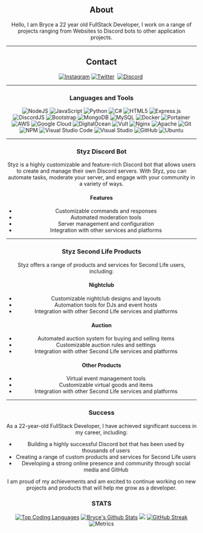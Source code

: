 <div align="center">
  
## About
Hello, I am Bryce a 22 year old FullStack Developer, I work on a range of projects ranging from Websites to Discord bots to other application projects.

-------------------

## Contact
<a href="https://www.instagram.com/v1ukofficial/">![Instagram](https://img.shields.io/badge/V1ukOfficial-%23E4405F.svg?style=for-the-badge&logo=Instagram&logoColor=white)</a> <a href="https://twitter.com/V1uk_"><img alt="Twitter" src="https://img.shields.io/badge/Twitter-1DA1F2?style=for-the-badge&logo=twitter&logoColor=white"></a>&nbsp; <a href="https://discordapp.com/users/962076477325729833"><img alt="Discord" src="https://img.shields.io/badge/Discord-525DDB?style=for-the-badge&logo=discord&logoColor=white"></a>&nbsp;

-------------------

### Languages and Tools  
![NodeJS](https://img.shields.io/badge/node.js-%2343853D.svg?style=for-the-badge&logo=node.js&logoColor=white) ![JavaScript](https://img.shields.io/badge/javascript-%23323330.svg?style=for-the-badge&logo=javascript&logoColor=%23F7DF1E) ![Python](https://img.shields.io/badge/python-%2314354C.svg?style=for-the-badge&logo=python&logoColor=white) ![C#](https://img.shields.io/badge/c%23-%23239120.svg?style=for-the-badge&logo=c-sharp&logoColor=white) ![HTML5](https://img.shields.io/badge/html5-%23E34F26.svg?style=for-the-badge&logo=html5&logoColor=white) ![Express.js](https://img.shields.io/badge/express.js-%23404d59.svg?style=for-the-badge&logo=express&logoColor=%2361DAFB) ![DiscordJS](https://img.shields.io/badge/discord.js-%232C3454.svg?style=for-the-badge&logo=Discord&logoColor=Blue) ![Bootstrap](https://img.shields.io/badge/bootstrap-%23563D7C.svg?style=for-the-badge&logo=bootstrap&logoColor=white) ![MongoDB](https://img.shields.io/badge/MongoDB-%234ea94b.svg?style=for-the-badge&logo=mongodb&logoColor=white) ![MySQL](https://img.shields.io/badge/mysql-%2300f.svg?style=for-the-badge&logo=mysql&logoColor=white) ![Docker](https://img.shields.io/badge/docker-%230db7ed.svg?style=for-the-badge&logo=docker&logoColor=white) ![Portainer](https://img.shields.io/badge/Portainer-%230072C6.svg?style=for-the-badge&logo=Portainer&logoColor=white) ![AWS](https://img.shields.io/badge/AWS-%23FF9900.svg?style=for-the-badge&logo=amazon-aws&logoColor=white) ![Google Cloud](https://img.shields.io/badge/GoogleCloud-%234285F4.svg?style=for-the-badge&logo=google-cloud&logoColor=white) ![DigitalOcean](https://img.shields.io/badge/DigitalOcean-%230167ff.svg?style=for-the-badge&logo=digitalOcean&logoColor=white) ![Vult](https://img.shields.io/badge/vultr-%23039BE5.svg?style=for-the-badge&logo=vultr) ![Nginx](https://img.shields.io/badge/nginx-%23009639.svg?style=for-the-badge&logo=nginx&logoColor=white) ![Apache](https://img.shields.io/badge/apache-%23D42029.svg?style=for-the-badge&logo=apache&logoColor=white) ![Git](https://img.shields.io/badge/git-%23F05033.svg?style=for-the-badge&logo=git&logoColor=white) ![NPM](https://img.shields.io/badge/NPM-%23000000.svg?style=for-the-badge&logo=npm&logoColor=white) ![Visual Studio Code](https://img.shields.io/badge/VisualStudioCode-0078d7.svg?style=for-the-badge&logo=visual-studio-code&logoColor=white) ![Visual Studio](https://img.shields.io/badge/VisualStudio-5C2D91.svg?style=for-the-badge&logo=visual-studio&logoColor=white) ![GitHub](https://img.shields.io/badge/github-%23121011.svg?style=for-the-badge&logo=github&logoColor=white) ![Ubuntu](https://img.shields.io/badge/Ubuntu-E95420?style=for-the-badge&logo/ubuntu&logoColor.white)

-------------------

### Styz Discord Bot

Styz is a highly customizable and feature-rich Discord bot that allows users to create and manage their own Discord servers. With Styz, you can automate tasks, moderate your server, and engage with your community in a variety of ways.

#### Features

* Customizable commands and responses
* Automated moderation tools
* Server management and configuration
* Integration with other services and platforms

-------------------

### Styz Second Life Products

Styz offers a range of products and services for Second Life users, including:

#### Nightclub

* Customizable nightclub designs and layouts
* Automation tools for DJs and event hosts
* Integration with other Second Life services and platforms

#### Auction

* Automated auction system for buying and selling items
* Customizable auction rules and settings
* Integration with other Second Life services and platforms

#### Other Products

* Virtual event management tools
* Customizable virtual goods and items
* Integration with other Second Life services and platforms

-------------------

### Success

As a 22-year-old FullStack Developer, I have achieved significant success in my career, including:

* Building a highly successful Discord bot that has been used by thousands of users
* Creating a range of custom products and services for Second Life users
* Developing a strong online presence and community through social media and GitHub

I am proud of my achievements and am excited to continue working on new projects and products that will help me grow as a developer.

### STATS 
[![Top Coding Languages](https://github-readme-stats.vercel.app/api/top-langs/?username=V1uk&count_private=true&show_icons=true&theme=dark)](https://github.com/anuraghazra/github-readme-stats)
[![Bryce's Github Stats](https://github-readme-stats.vercel.app/api?username=V1uk&include_all_commits=true&count_private=true&show_icons=true&theme=dark&custom_title=Bryce%27s%20GitHub%20Stats&ring_color=35AFEA)](https://github.com/anuraghazra/github-readme-stats)
![](./github-metrics.svg)
[![GitHub Streak](https://streak-stats.demolab.com/?user=V1uk)](https://git.io/streak-stats)
![Metrics](https://metrics.lecoq.io/V1uk)
</div>
